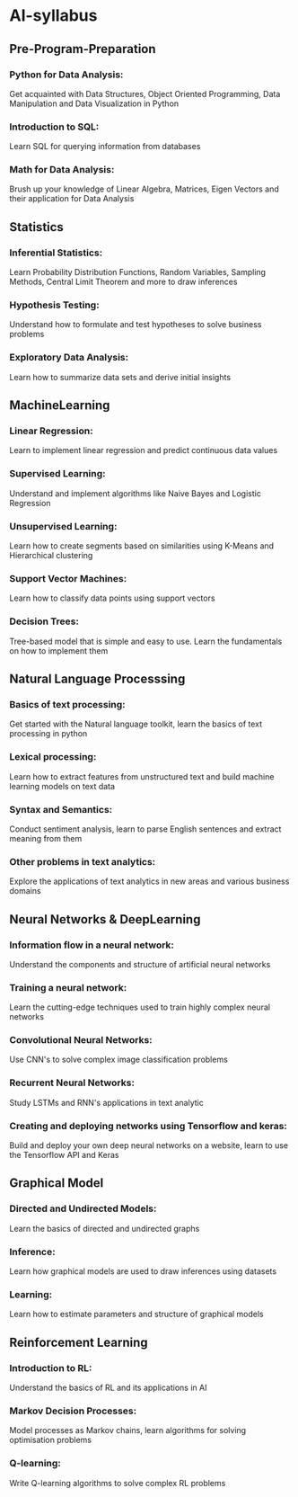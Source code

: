 # AI-syllabus

## Pre-Program-Preparation
### Python for Data Analysis: 
Get acquainted with Data Structures, Object Oriented Programming, Data Manipulation and Data Visualization in Python
### Introduction to SQL: 
Learn SQL for querying information from databases
### Math for Data Analysis: 
Brush up your knowledge of Linear Algebra, Matrices, Eigen Vectors and their application for Data Analysis

## Statistics
### Inferential Statistics: 
Learn Probability Distribution Functions, Random Variables, Sampling Methods, Central Limit Theorem and more to draw inferences
### Hypothesis Testing: 
Understand how to formulate and test hypotheses to solve business problems
### Exploratory Data Analysis: 
Learn how to summarize data sets and derive initial insights

## MachineLearning
### Linear Regression: 
Learn to implement linear regression and predict continuous data values
### Supervised Learning: 
Understand and implement algorithms like Naive Bayes and Logistic Regression
### Unsupervised Learning: 
Learn how to create segments based on similarities using K-Means and Hierarchical clustering
### Support Vector Machines: 
Learn how to classify data points using support vectors
### Decision Trees: 
Tree-based model that is simple and easy to use. Learn the fundamentals on how to implement them

## Natural Language Processsing
### Basics of text processing: 
Get started with the Natural language toolkit, learn the basics of text processing in python
### Lexical processing: 
Learn how to extract features from unstructured text and build machine learning models on text data
### Syntax and Semantics: 
Conduct sentiment analysis, learn to parse English sentences and extract meaning from them
### Other problems in text analytics: 
Explore the applications of text analytics in new areas and various business domains

## Neural Networks & DeepLearning
### Information flow in a neural network: 
Understand the components and structure of artificial neural networks
### Training a neural network: 
Learn the cutting-edge techniques used to train highly complex neural networks
### Convolutional Neural Networks: 
Use CNN's to solve complex image classification problems
### Recurrent Neural Networks: 
Study LSTMs and RNN's applications in text analytic
### Creating and deploying networks using Tensorflow and keras: 
Build and deploy your own deep neural networks on a website, learn to use the Tensorflow API and Keras

## Graphical Model
### Directed and Undirected Models: 
Learn the basics of directed and undirected graphs
### Inference: 
Learn how graphical models are used to draw inferences using datasets
### Learning: 
Learn how to estimate parameters and structure of graphical models

## Reinforcement Learning
### Introduction to RL: 
Understand the basics of RL and its applications in AI
### Markov Decision Processes: 
Model processes as Markov chains, learn algorithms for solving optimisation problems
### Q-learning: 
Write Q-learning algorithms to solve complex RL problems
